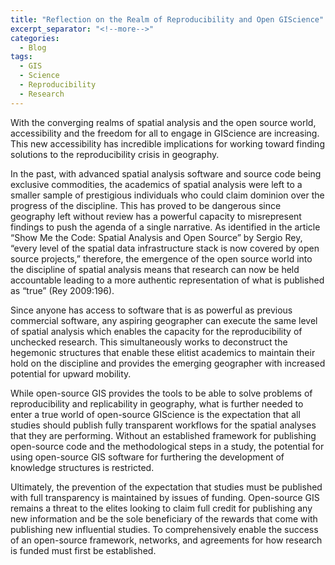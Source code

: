 ```yaml
---
title: "Reflection on the Realm of Reproducibility and Open GIScience"
excerpt_separator: "<!--more-->"
categories:
  - Blog
tags: 
  - GIS
  - Science
  - Reproducibility 
  - Research
---
```


With the converging realms of spatial analysis and the open source world, accessibility and the freedom for all to engage in GIScience are increasing. This new accessibility has incredible implications for working toward finding solutions to the reproducibility crisis in geography. 

In the past, with advanced spatial analysis software and source code being exclusive commodities, the academics of spatial analysis were left to a smaller sample of prestigious individuals who could claim dominion over the progress of the discipline. This has proved to be dangerous since geography left without review has a powerful capacity to misrepresent findings to push the agenda of a single narrative. As identified in the article “Show Me the Code: Spatial Analysis and Open Source” by Sergio Rey, “every level of the spatial data infrastructure stack is now covered by open source projects,” therefore, the emergence of the open source world into the discipline of spatial analysis means that research can now be held accountable leading to a more authentic representation of what is published as “true” (Rey 2009:196). 

Since anyone has access to software that is as powerful as previous commercial software, any aspiring geographer can execute the same level of spatial analysis which enables the capacity for the reproducibility of unchecked research. This simultaneously works to deconstruct the hegemonic structures that enable these elitist academics to maintain their hold on the discipline and provides the emerging geographer with increased potential for upward mobility.

While open-source GIS provides the tools to be able to solve problems of reproducibility and replicability in geography, what is further needed to enter a true world of open-source GIScience is the expectation that all studies should publish fully transparent workflows for the spatial analyses that they are performing. Without an established framework for publishing open-source code and the methodological steps in a study, the potential for using open-source GIS software for furthering the development of knowledge structures is restricted. 

Ultimately, the prevention of the expectation that studies must be published with full transparency is maintained by issues of funding. Open-source GIS remains a threat to the elites looking to claim full credit for publishing any new information and be the sole beneficiary of the rewards that come with publishing new influential studies. To comprehensively enable the success of an open-source framework, networks, and agreements for how research is funded must first be established.

